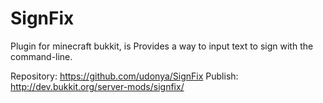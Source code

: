 SignFix
=======

Plugin for minecraft bukkit, is Provides a way to input text to sign with the command-line.

Repository: https://github.com/udonya/SignFix
Publish: http://dev.bukkit.org/server-mods/signfix/
